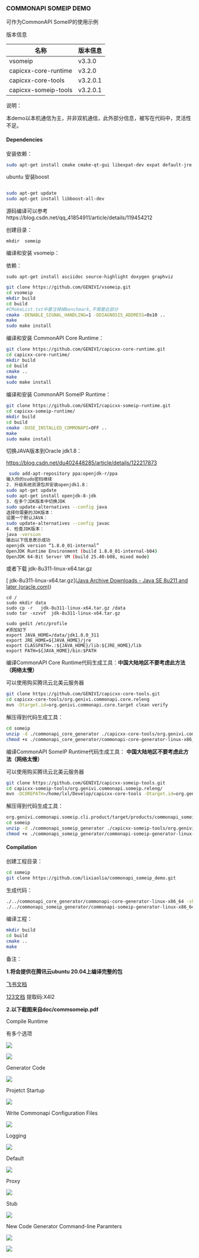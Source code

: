 ### COMMONAPI SOMEIP DEMO

可作为CommonAPI SomeIP的使用示例

版本信息

| 名称                 | 版本信息 |
| -------------------- | -------- |
| vsomeip              | v3.3.0   |
| capicxx-core-runtime | v3.2.0   |
| capicxx-core-tools   | v3.2.0.1 |
| capicxx-someip-tools | v3.2.0.1 |

说明：

本demo以本机通信为主，并非双机通信，此外部分信息，被写在代码中，灵活性不足。

#### Dependencies

安装依赖：

```bash
sudo apt-get install cmake cmake-qt-gui libexpat-dev expat default-jre
```

ubuntu 安装boost

```bash

sudo apt-get update
sudo apt-get install libboost-all-dev
```

源码编译可以参考https://blog.csdn.net/qq_41854911/article/details/119454212

创建目录：

```Shell
mkdir  someip
```

编译和安装 vsomeip：

依赖：

`sudo apt-get install asciidoc source-highlight doxygen graphviz`

```bash
git clone https://github.com/GENIVI/vsomeip.git
cd vsomeip
mkdir build
cd build
#CMakeList.txt中要注释掉benchmark,不需要此部分
cmake -DENABLE_SIGNAL_HANDLING=1 -DDIAGNOSIS_ADDRESS=0x10 ..
make
sudo make install
```

编译和安装 CommonAPI Core Runtime：

```bash
git clone https://github.com/GENIVI/capicxx-core-runtime.git
cd capicxx-core-runtime/
mkdir build
cd build
cmake ..
make
sudo make install
```

编译和安装 CommonAPI SomeIP Runtime：

```bash
git clone https://github.com/GENIVI/capicxx-someip-runtime.git
cd capicxx-someip-runtime/
mkdir build
cd build
cmake -DUSE_INSTALLED_COMMONAPI=OFF ..
make
sudo make install
```

切换JAVA版本到Oracle jdk1.8：

https://blog.csdn.net/du402448285/article/details/122217873

```bash
 sudo add-apt-repository ppa:openjdk-r/ppa
输入你的sudo密码继续
2. 升级系统资源包并安装openjdk1.8：
sudo apt-get update
sudo apt-get install openjdk-8-jdk
3. 在多个JDK版本中切换JDK
sudo update-alternatives --config java
选择你需要的JDK版本：
设置一个默认JAVA：
sudo update-alternatives --config javac
4. 检查JDK版本：
java -version
输出以下信息表示成功
openjdk version “1.8.0_01-internal”
OpenJDK Runtime Environment (build 1.8.0_01-internal-b04)
OpenJDK 64-Bit Server VM (build 25.40-b08, mixed mode)

```

或者下载 jdk-8u311-linux-x64.tar.gz

[ jdk-8u311-linux-x64.tar.gz]([Java Archive Downloads - Java SE 8u211 and later (oracle.com)](https://www.oracle.com/java/technologies/javase/javase8u211-later-archive-downloads.html))

```shell
cd / 
sudo mkdir data
sudo cp -r   jdk-8u311-linux-x64.tar.gz /data
sudo tar -xzvvf  jdk-8u311-linux-x64.tar.gz

sudo gedit /etc/profile
#添加如下
export JAVA_HOME=/data/jdk1.8.0_311 
export JRE_HOME=${JAVA_HOME}/jre
export CLASSPATH=.:${JAVA_HOME}/lib:${JRE_HOME}/lib
export PATH=${JAVA_HOME}/bin:$PATH
```



编译CommonAPI Core Runtime代码生成工具：**中国大陆地区不要考虑此方法（网络太慢）**

可以使用购买腾讯云北美云服务器

```bash
git clone https://github.com/GENIVI/capicxx-core-tools.git
cd capicxx-core-tools/org.genivi.commonapi.core.releng
mvn -Dtarget.id=org.genivi.commonapi.core.target clean verify
```

解压得到代码生成工具：

```bash
cd someip
unzip -d ./commonapi_core_generator ./capicxx-core-tools/org.genivi.commonapi.core.cli.product/target/products/commonapi_core_generator.zip
chmod +x ./commonapi_core_generator/commonapi-core-generator-linux-x86_64
```

编译CommonAPI SomeIP Runtime代码生成工具： **中国大陆地区不要考虑此方法（网络太慢）**

可以使用购买腾讯云北美云服务器

```bash
git clone https://github.com/GENIVI/capicxx-someip-tools.git
cd capicxx-someip-tools/org.genivi.commonapi.someip.releng/
mvn -DCOREPATH=/home/lxl/Develop/capicxx-core-tools -Dtarget.id=org.genivi.commonapi.someip.target clean verify
```

解压得到代码生成工具：

```bash
org.genivi.commonapi.someip.cli.product/target/products/commonapi_someip_generator.zip
cd someip
unzip -d ./commonapi_someip_generator ./capicxx-someip-tools/org.genivi.commonapi.someip.cli.product/target/products/commonapi_someip_generator.zip
chmod +x ./commonapi_someip_generator/commonapi-someip-generator-linux-x86_64
```

#### Compilation

创建工程目录：

```bash
cd someip
git clone https://github.com/lixiaolia/commonapi_someip_demo.git
```

生成代码：

```bash
./../commonapi_core_generator/commonapi-core-generator-linux-x86_64 -sk ./fidl/HelloWorld.fidl
./../commonapi_someip_generator/commonapi-someip-generator-linux-x86_64 ./fidl/HelloWorld.fdepl
```

编译工程：

```bash
mkdir build
cd build
cmake ..
make
```

备注：

**1.将会提供在腾讯云ubuntu 20.04上编译完整的包**

[飞书文档](https://t3z3v2fg00.feishu.cn/docx/VeJMdVEeFotPMax7u5xctbKlnhg?from=from_copylink)

[123文档](https://www.123pan.com/s/WnbtVv-Kk0I.html)  提取码:X4l2

**2.以下截图来自doc/commsomeip.pdf**

Compile Runtime

有多个选项

![](https://github.com/blackbattery/commonapi_someip_demo/raw/main/doc/compile_runtime_01.png)

![](https://github.com/blackbattery/commonapi_someip_demo/raw/main/doc/complie_runtime_02.png)

Generator Code

![](https://github.com/blackbattery/commonapi_someip_demo/raw/main/doc/generator_code.png)

Projetct Startup

![](https://github.com/blackbattery/commonapi_someip_demo/raw/main/doc/project_startup_01.png)

Write Commonapi Configuration Files

![](https://github.com/blackbattery/commonapi_someip_demo/raw/main/doc/write_commonapi_configuration_files.png)

Logging

![](https://github.com/blackbattery/commonapi_someip_demo/raw/main/doc/logging_01.png)

Default

![](https://github.com/blackbattery/commonapi_someip_demo/raw/main/doc/default_01.png)

Proxy

![](https://github.com/blackbattery/commonapi_someip_demo/raw/main/doc/proxy_01.png)

Stub

![](https://github.com/blackbattery/commonapi_someip_demo/raw/main/doc/stub_01.png)

New Code Generator Command-line Paramters

![](https://github.com/blackbattery/commonapi_someip_demo/raw/main/doc/New_Code_Generator_Command_line_Paramters_01.png)

![](https://github.com/blackbattery/commonapi_someip_demo/raw/main/doc/New_Code_Generator_Command_line_Paramters_02.png)











